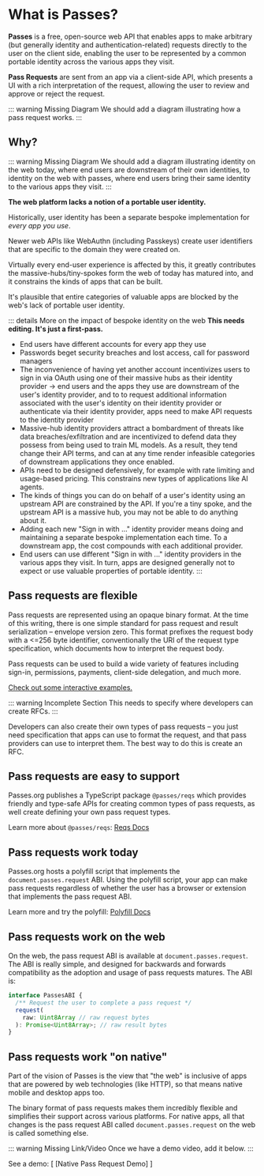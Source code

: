 # What is Passes?

**Passes** is a free, open-source web API that enables apps to make arbitrary (but generally identity and authentication-related) requests directly to the user on the client side, enabling the user to be represented by a common portable identity across the various apps they visit.

**Pass Requests** are sent from an app via a client-side API, which presents a UI with a rich interpretation of the request, allowing the user to review and approve or reject the request.

::: warning Missing Diagram
We should add a diagram illustrating how a pass request works.
:::

## Why?

::: warning Missing Diagram
We should add a diagram illustrating identity on the web today, where end users are downstream of their own identities, to identity on the web with passes, where end users bring their same identity to the various apps they visit.
:::

**The web platform lacks a notion of a portable user identity.**

Historically, user identity has been a separate bespoke implementation for *every app you use*. 

Newer web APIs like WebAuthn (including Passkeys) create user identifiers that are specific to the domain they were created on.

Virtually every end-user experience is affected by this, it greatly contributes the massive-hubs/tiny-spokes form the web of today has matured into, and it constrains the kinds of apps that can be built.

It's plausible that entire categories of valuable apps are blocked by the web's lack of portable user identity.

::: details More on the impact of bespoke identity on the web
  **This needs editing. It's just a first-pass.**
- End users have different accounts for every app they use
- Passwords beget security breaches and lost access, call for password managers
- The inconvenience of having yet another account incentivizes users to sign in via OAuth using one of their massive hubs as their identity provider -> end users and the apps they use are downstream of the user's identity provider, and to to request additional information associated with the user's identity on their identity provider or authenticate via their identity provider, apps need to make API requests to the identity provider
- Massive-hub identity providers attract a bombardment of threats like data breaches/exfiltration and are incentivized to defend data they possess from being used to train ML models. As a result, they tend change their API terms, and can at any time render infeasible categories of downstream applications they once enabled.
- APIs need to be designed defensively, for example with rate limiting and usage-based pricing. This constrains new types of applications like AI agents.
- The kinds of things you can do on behalf of a user's identity using an upstream API are constrained by the API. If you're a tiny spoke, and the upstream API is a massive hub, you may not be able to do anything about it.
- Adding each new "Sign in with ..." identity provider means doing and maintaining a separate bespoke implementation each time. To a downstream app, the cost compounds with each additional provider.
- End users can use different "Sign in with ..." identity providers in the various apps they visit. In turn, apps are designed generally not to expect or use valuable properties of portable identity.
:::

## Pass requests are flexible
Pass requests are represented using an opaque binary format. At the time of this writing, there is one simple standard for pass request and result serialization – envelope version zero. This format prefixes the request body with a <=256 byte identifier, conventionally the URI of the request type specification, which documents how to interpret the request body.

Pass requests can be used to build a wide variety of features including sign-in, permissions, payments, client-side delegation, and much more.

[Check out some interactive examples.](../examples/identity.md)

::: warning Incomplete Section
This needs to specify where developers can create RFCs.
:::

Developers can also create their own types of pass requests – you just need specification that apps can use to format the request, and that pass providers can use to interpret them. The best way to do this is create an RFC.

## Pass requests are easy to support
Passes.org publishes a TypeScript package `@passes/reqs` which provides friendly and type-safe APIs for creating common types of pass requests, as well create defining your own pass request types.

Learn more about `@passes/reqs`: [Reqs Docs](../packages/reqs/quickstart.md)

## Pass requests work today
Passes.org hosts a polyfill script that implements the `document.passes.request` ABI. Using the polyfill script, your app can make pass requests regardless of whether the user has a browser or extension that implements the pass request ABI.

Learn more and try the polyfill: [Polyfill Docs](../packages/polyfill/quickstart.md)
## Pass requests work on the web
On the web, the pass request ABI is available at `document.passes.request`. The ABI is really simple, and designed for backwards and forwards compatibility as the adoption and usage of pass requests matures. The ABI is:

```typescript
interface PassesABI {
  /** Request the user to complete a pass request */
  request(
    raw: Uint8Array // raw request bytes
  ): Promise<Uint8Array>; // raw result bytes
}
```

## Pass requests work "on native"
Part of the vision of Passes is the view that "the web" is inclusive of apps that are powered by web technologies (like HTTP), so that means native mobile and desktop apps too.

The binary format of pass requests makes them incredibly flexible and simplifies their support across various platforms. For native apps, all that changes is the pass request ABI called `document.passes.request` on the web is called something else.

::: warning Missing Link/Video
Once we have a demo video, add it below.
:::

See a demo: [ [Native Pass Request Demo] ]